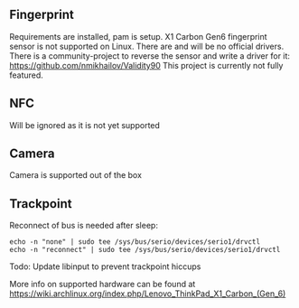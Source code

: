 Fingerprint
--
Requirements are installed, pam is setup. 
X1 Carbon Gen6 fingerprint sensor is not supported on Linux. There are and will be no official drivers. 
There is a community-project to reverse the sensor and write a driver for it: https://github.com/nmikhailov/Validity90
This project is currently not fully featured.

NFC
-- 
Will be ignored as it is not yet supported

Camera
---
Camera is supported out of the box

Trackpoint
---
Reconnect of bus is needed after sleep:
```
echo -n "none" | sudo tee /sys/bus/serio/devices/serio1/drvctl
echo -n "reconnect" | sudo tee /sys/bus/serio/devices/serio1/drvctl 
```

Todo: Update libinput to prevent trackpoint hiccups


More info on supported hardware can be found at https://wiki.archlinux.org/index.php/Lenovo_ThinkPad_X1_Carbon_(Gen_6)